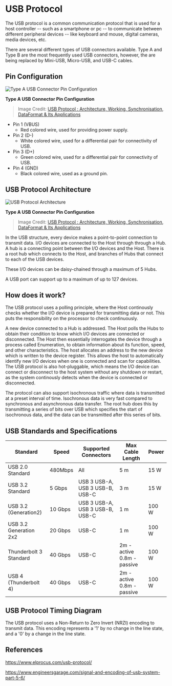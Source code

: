 # USB Protocol
The USB protocol is a common communication protocol that is used for a host controller -- such as a smartphone or pc -- to communicate between different peripheral devices -- like keyboard and mouse, digital cameras, media devices, etc.

There are several different types of USB connectors available. Type A and Type B are the most frequently used USB connectors, however, the are being replaced by Mini-USB, Micro-USB, and USB-C cables.

## Pin Configuration
![Type A USB Connector Pin Configuration](https://www.elprocus.com/wp-content/uploads/Type-A-USB-Connector-Pin-Configuration.jpg)

**Type A USB Connector Pin Configuration**
> Image Credit: [USB Protocol : Architecture, Working, Synchronisation, DataFormat & Its Applications](https://www.elprocus.com/usb-protocol/)

- Pin 1 (VBUS)
    - Red colored wire, used for providing power supply.
- Pin 2 (D-)
    - White colored wire, used for a differential pair for connectivity of USB.
- Pin 3 (D+)
    - Green colored wire, used for a differential pair for connectivity of USB.
- Pin 4 (GND)
    - Black colored wire, used as a ground pin.

## USB Protocol Architecture
![USB Protocol Architecture](https://www.elprocus.com/wp-content/uploads/USB-Protocol-Architecture.jpg)

**Type A USB Connector Pin Configuration**
> Image Credit: [USB Protocol : Architecture, Working, Synchronisation, DataFormat & Its Applications](https://www.elprocus.com/usb-protocol/)

In the USB structure, every device makes a point-to-point connection to transmit data. I/O devices are connected to the Host through through a Hub. A hub is a connecting point between the I/O devices and the Host. There is a root hub which connects to the Host, and branches of Hubs that connect to each of the USB devices.

These I/O devices can be daisy-chained through a maximum of 5 Hubs.

A USB port can support up to a maximum of up to 127 devices.

## How does it work?
The USB protocol uses a polling principle, where the Host continously checks whether the I/O device is prepared for transmitting data or not. This puts the responsibility on the processor to check continuously.

A new device connected to a Hub is addressed. The Host polls the Hubs to obtain their condition to know which I/O devices are connected or disconnected. The Host then essentially interrogates the device through a process called Enumeration, to obtain information about its function, speed, and other characteristics. The host allocates an address to the new device which is written to the device register. This allows the host to automatically identify new I/O devices when one is connected and scan for capabilities. The USB protocol is also hot-pluggable, which means the I/O device can connect or disconnect to the host system without any shutdown or restart, as the system continously detects when the device is connected or disconnected. 

The protocol can also support isochronous traffic where data is transmitted at a preset interval of time. Isochronous data is very fast compared to synchronous and asynchronous data transfer. The root hub does this by transmitting a series of bits over USB which specifies the start of isochronous data, and the data can be transmitted after this series of bits. 


## USB Standards and Specifications
| Standard               | Speed   | Supported Connectors              | Max Cable Length           | Power |
|------------------------|---------|-----------------------------------|----------------------------|-------|
| USB 2.0 Standard       | 480Mbps | All                               | 5 m                        | 15 W  |
| USB 3.2 Standard       | 5 Gbps  | USB 3 USB-A,  USB 3 USB-B,  USB-C | 3 m                        | 15 W  |
| USB 3.2 (Generation2)  | 10 Gbps | USB 3 USB-A, USB 3 USB-B, USB-C   | 1 m                        | 100 W |
| USB 3.2 Generation 2x2 | 20 Gbps | USB-C                             | 1 m                        | 100 W |
| Thunderbolt 3 Standard | 40 Gbps | USB-C                             | 2m - active 0.8m - passive | 100 W |
| USB 4 (Thunderbolt 4)  | 40 Gbps | USB-C                             | 2m - active 0.8m - passive | 100 W |

## USB Protocol Timing Diagram
The USB protocol uses a Non-Return to Zero Invert (NRZI) encoding to transmit data. This encoding represents a '1' by no change in the line state, and a '0' by a change in the line state. 



## References


https://www.elprocus.com/usb-protocol/

https://www.engineersgarage.com/signal-and-encoding-of-usb-system-part-5-6/ 



